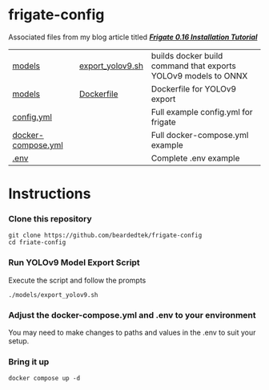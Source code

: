 # frigate-config

Associated files from my blog article titled ***[Frigate 0.16 Installation Tutorial](https://beardedtek.org/frigate-0-16-installation-tutorial/)***

|                   |                   |                                                                         |
| :---------------- | :---------------- | ----------------------------------------------------------------------- |
| [models](models)  | [export_yolov9.sh](models/export_yolov9.sh) | builds docker build command that exports YOLOv9 models to ONNX |
| [models](models)  | [Dockerfile](models/Dockerfile) | Dockerfile for YOLOv9 export |
| [config.yml](config.yml) | | Full example config.yml for frigate |
| [docker-compose.yml](docker-compose.yml)| | Full docker-compose.yml example |
| [.env](.env) | | Complete .env example |

# Instructions

### Clone this repository

```
git clone https://github.com/beardedtek/frigate-config
cd friate-config
```

### Run YOLOv9 Model Export Script

Execute the script and follow the prompts

```
./models/export_yolov9.sh
```

### Adjust the docker-compose.yml and .env to your environment

You may need to make changes to paths and values in the .env to suit your setup.

### Bring it up
```
docker compose up -d
```
